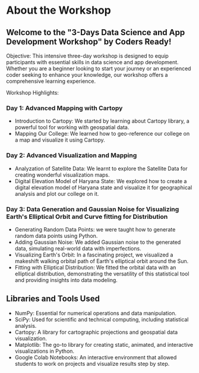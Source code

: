 # About the Workshop 

## Welcome to the "3-Days Data Science and App Development Workshop" by Coders Ready!

Objective: This intensive three-day workshop is designed to equip participants with essential skills in data science and app development. Whether you are a beginner looking to start your journey or an experienced coder seeking to enhance your knowledge, our workshop offers a comprehensive learning experience.

Workshop Highlights:

### Day 1: Advanced Mapping with Cartopy

- Introduction to Cartopy: We started by learning about Cartopy library, a powerful tool for working with geospatial data.
- Mapping Our College: We learned how to geo-reference our college on a map and visualize it using Cartopy.

### Day 2: Advanced Visualization and Mapping

- Analyzation of Satellite Data: We learnt to explore the Satellite Data for creating wonderful visualization maps.
- Digital Elevation Model of Haryana State: We explored how to create a digital elevation model of Haryana state and visualize it for geographical analysis and plot our college on it.

### Day 3: Data Generation and Gaussian Noise for Visualizing Earth's Elliptical Orbit and Curve fitting for Distribution

- Generating Random Data Points: we were taught how to generate random data points using Python.
- Adding Gaussian Noise: We added Gaussian noise to the generated data, simulating real-world data with imperfections.
- Visualizing Earth's Orbit: In a fascinating project, we visualized a makeshift walking orbital path of Earth's elliptical orbit around the Sun.
- Fitting with Elliptical Distribution: We fitted the orbital data with an elliptical distribution, demonstrating the versatility of this statistical tool and providing insights into data modeling.

## Libraries and Tools Used

- NumPy: Essential for numerical operations and data manipulation.
- SciPy: Used for scientific and technical computing, including statistical analysis.
- Cartopy: A library for cartographic projections and geospatial data visualization.
- Matplotlib: The go-to library for creating static, animated, and interactive visualizations in Python.
- Google Colab Notebooks: An interactive environment that allowed students to work on projects and visualize results step by step.
